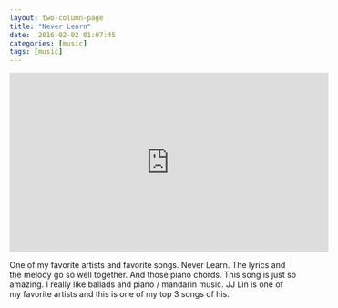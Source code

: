 ```yaml
---
layout: two-column-page 
title: "Never Learn"
date:  2016-02-02 01:07:45
categories: [music]
tags: [music]
---
```

<iframe width="560" height="315" src="https://www.youtube.com/embed/27R6ZavdzzQ" frameborder="0" allowfullscreen></iframe>

One of my favorite artists and favorite songs. Never Learn. The lyrics and the melody go so well together. And those piano chords. This song is just so amazing. I really like ballads and piano / mandarin music. JJ Lin is one of my favorite artists and this is one of my top 3 songs of his.
